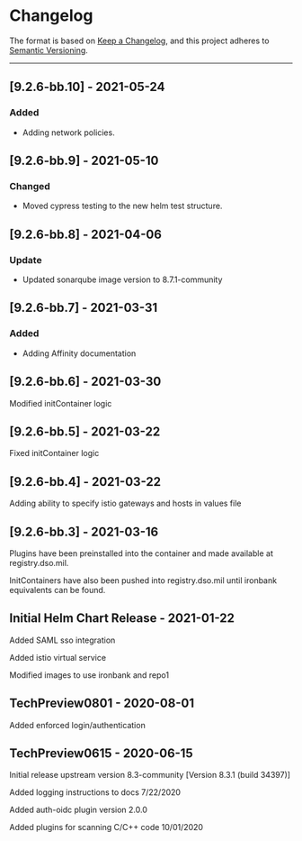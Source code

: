 # Changelog

The format is based on [Keep a Changelog](https://keepachangelog.com/en/1.0.0/), and this project adheres to [Semantic Versioning](https://semver.org/spec/v2.0.0.html).

---
## [9.2.6-bb.10] - 2021-05-24
### Added
- Adding network policies.

## [9.2.6-bb.9] - 2021-05-10
### Changed
- Moved cypress testing to the new helm test structure.

## [9.2.6-bb.8] - 2021-04-06
### Update
- Updated sonarqube image version to 8.7.1-community

## [9.2.6-bb.7] - 2021-03-31
### Added
- Adding Affinity documentation

## [9.2.6-bb.6] - 2021-03-30

Modified initContainer logic

## [9.2.6-bb.5] - 2021-03-22

Fixed initContainer logic

## [9.2.6-bb.4] - 2021-03-22

Adding ability to specify istio gateways and hosts in values file

## [9.2.6-bb.3] - 2021-03-16
Plugins have been preinstalled into the container and made available at registry.dso.mil.

InitContainers have also been pushed into registry.dso.mil until ironbank equivalents can be found.

## Initial Helm Chart Release - 2021-01-22
Added SAML sso integration

Added istio virtual service

Modified images to use ironbank and repo1

## TechPreview0801 - 2020-08-01
Added enforced login/authentication

## TechPreview0615 - 2020-06-15
Initial release
upstream version 8.3-community [Version 8.3.1 (build 34397)]

Added logging instructions to docs 7/22/2020

Added auth-oidc plugin version 2.0.0

Added plugins for scanning C/C++ code 10/01/2020

